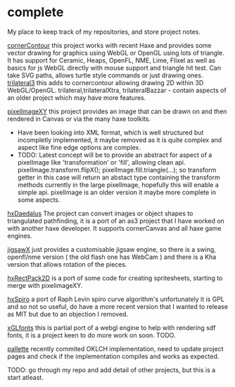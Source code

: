 # complete
My place to keep track of my repositories, and store project notes. 


[cornerContour](https://github.com/nanjizal/cornerContour) this project works with recent Haxe and provides some vector drawing for graphics using WebGL or OpenGL using lots of triangle. It has support for Ceramic, Heaps, OpenFL, NME, Lime, Flixel as well as basics for js WebGL directly with mouse support and triangle hit test. Can take SVG paths, allows turtle style commands or just drawing ones.
[trilateral3](https://github.com/nanjizal/trilateral3) this adds to cornercontour allowing drawing 2D within 3D WebGL/OpenGL.
trilateral,trilateralXtra, trilateralBazzar - contain aspects of an older project which may have more features.

[pixelImageXY](https://github.com/nanjizal/pixelImageXY) this project provides an image that can be drawn on and then rendered in Canvas or via the many haxe toolkits.
- Have been looking into XML format, which is well structured but incompletly implemented, it maybe removed as it is quite complex and aspect like fine edge options are complex.
- TODO: Latest concept will be to provide an abstract for aspect of a pixelImage like 'transformation' or 'fill', allowing clean api.
pixelImage.transform.flipX();
pixelImage.fill.triangle(...);
so transform getter in this case will return an abstact type containing the transform methods currently in the large pixelImage, hopefully this will enable a simple api.
pixelImage is an older version it maybe more complete in some aspects.

[hxDaedalus](http://github.com/hxDaedalus) The project can convert images or object shapes to triangulated pathfinding, it is a port of an as3 project that I have worked on with another haxe developer. It supports cornerCanvas and all haxe game engines.

[jigsawX](http://github.com/nanjizal/jigsawX) just provides a customisable jigsaw engine, so there is a swing, openfl/nme version ( the old flash one has WebCam ) and there is a Kha version that allows rotation of the pieces.

[hxRectPack2D](http://github.com/nanjizal/hxRectPack2D) is a port of some code for creating spritesheets, starting to merge with pixelimageXY.

[hxSpiro](http://github.com/nanjizal/hxSpiro) a port of Raph Levin spiro curve algorithm's unfortunately it is GPL and so not so useful, do have a more recent version that I wanted to release as MIT but due to an objection I removed.

[xGLfonts](http://github.com/nanjizal/xGLfonts) this is partial port of a webgl engine to help with rendering sdf fonts, it is a project keen to do more work on soon. TODO.

[pallette](http://github.com/nanjizal/pallette) recently commited OKLCH implementation, need to update project pages and check if the implementation compiles and works as expected.

TODO: go through my repo and add detail of other projects, but this is a start atleast.
